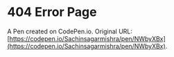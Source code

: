 # 404 Error Page

A Pen created on CodePen.io. Original URL: [https://codepen.io/Sachinsagarmishra/pen/NWbyXBx](https://codepen.io/Sachinsagarmishra/pen/NWbyXBx).

